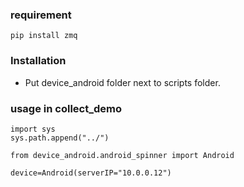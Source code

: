 
### requirement
```
pip install zmq
```


### Installation
* Put device_android folder next to scripts folder.


### usage in collect_demo 
```
import sys
sys.path.append("../")

from device_android.android_spinner import Android
 
device=Android(serverIP="10.0.0.12")
```

